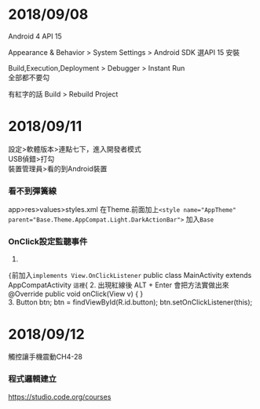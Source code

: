 # 2018/09/08
Android 4
API 15


Appearance & Behavior > System Settings > Android SDK
選API 15 安裝


Build,Execution,Deployment > Debugger > Instant Run  
全部都不要勾

有紅字的話
Build > Rebuild Project

# 2018/09/11
設定>軟體版本>連點七下，進入開發者模式   
USB偵錯>打勾  
裝置管理員>看的到Android裝置

### 看不到彈簧線
app>res>values>styles.xml 
在Theme.前面加上`<style name="AppTheme" parent="Base.Theme.AppCompat.Light.DarkActionBar">`
加入`Base`   




### OnClick設定監聽事件
1.
`{`前加入`implements View.OnClickListener`
public class MainActivity extends AppCompatActivity `這裡`{
2.
出現紅線後 ALT + Enter 會把方法實做出來
    @Override
    public void onClick(View v) {
    }    
3.
Button btn;
btn = findViewById(R.id.button);
btn.setOnClickListener(this);



###
# 2018/09/12
觸控讓手機震動CH4-28


### 程式邏輯建立
https://studio.code.org/courses